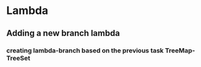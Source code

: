 # Lambda
## Adding a new branch lambda
### creating lambda-branch based on the previous task TreeMap-TreeSet